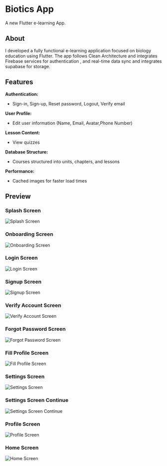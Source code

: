 #  Biotics App
A new Flutter e-learning App.

## About
I developed a fully functional e-learning application focused on biology education using Flutter. The app follows Clean Architecture and integrates Firebase services for authentication , and real-time data sync and integrates supabase for storage.

## Features
**Authentication:** 
- Sign-in, Sign-up, Reset password, Logout, Verify email

**User Profile:** 
- Edit user information (Name, Email, Avatar,Phone Number)

**Lesson Content:** 
- View quizzes

**Database Structure:**

- Courses structured into units, chapters, and lessons

**Performance:**

- Cached images for faster load times

## Preview
### Splash Screen
![Splash Screen](assets/Biotics_app_presentation/1.png)
### Onboarding Screen
![Onboarding Screen](assets/Biotics_app_presentation/3.png)
### Login Screen
![Login Screen](assets/Biotics_app_presentation/4.png)
### Signup Screen
![Signup Screen](assets/Biotics_app_presentation/5.png)
### Verify Account Screen
![Verify Account Screen](assets/Biotics_app_presentation/6.png)
### Forgot Password Screen
![Forgot Password Screen](assets/Biotics_app_presentation/7.png)
### Fill Profile Screen
![Fill Profile Screen](assets/Biotics_app_presentation/8.png)
### Settings Screen
![Settings Screen](assets/Biotics_app_presentation/10.png)
### Settings Screen Continue
![Settings Screen Continue](assets/Biotics_app_presentation/11.png)
### Profile Screen
![Profile Screen](assets/Biotics_app_presentation/12.png)
### Home Screen
![Home Screen](assets/Biotics_app_presentation/13.png)
